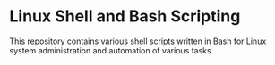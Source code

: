 # Linux Shell and Bash Scripting

This repository contains various shell scripts written in Bash for Linux system administration and automation of various tasks. 
